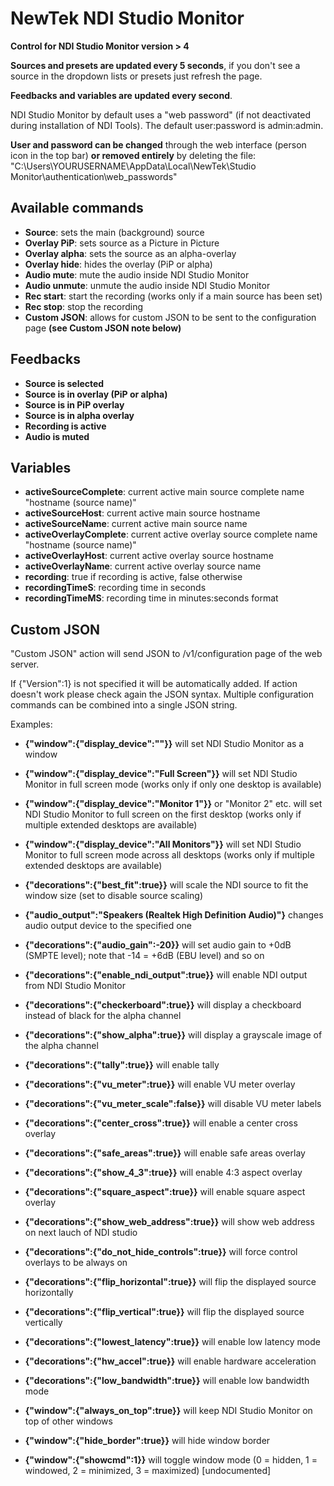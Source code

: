 # NewTek NDI Studio Monitor

**Control for NDI Studio Monitor version > 4**

**Sources and presets are updated every 5 seconds**, if you don't see a source in the dropdown lists or presets just refresh the page.

**Feedbacks and variables are updated every second**.

NDI Studio Monitor by default uses a "web password" (if not deactivated during installation of NDI Tools). The default user:password is admin:admin.

**User and password can be changed** through the web interface (person icon in the top bar) **or removed entirely** by deleting the file: 
"C:\Users\YOURUSERNAME\AppData\Local\NewTek\Studio Monitor\authentication\web_passwords"

## Available commands

* **Source**: sets the main (background) source
* **Overlay PiP**: sets source as a Picture in Picture
* **Overlay alpha**: sets the source as an alpha-overlay
* **Overlay hide**:	hides the overlay (PiP or alpha)
* **Audio mute**: mute the audio inside NDI Studio Monitor
* **Audio unmute**: unmute the audio inside NDI Studio Monitor
* **Rec start**: start the recording (works only if a main source has been set)
* **Rec stop**: stop the recording
* **Custom JSON**: allows for custom JSON to be sent to the configuration page **(see Custom JSON note below)**

## Feedbacks

* **Source is selected**
* **Source is in overlay (PiP or alpha)**
* **Source is in PiP overlay**
* **Source is in alpha overlay**
* **Recording is active**
* **Audio is muted**

## Variables

* **activeSourceComplete**: current active main source complete name "hostname (source name)"
* **activeSourceHost**: current active main source hostname
* **activeSourceName**: current active main source name
* **activeOverlayComplete**: current active overlay source complete name "hostname (source name)"
* **activeOverlayHost**: current active overlay source hostname
* **activeOverlayName**: current active overlay source name
* **recording**: true if recording is active, false otherwise
* **recordingTimeS**: recording time in seconds
* **recordingTimeMS**: recording time in minutes:seconds format

## Custom JSON

"Custom JSON" action will send JSON to /v1/configuration page of the web server.

If {"Version":1} is not specified it will be automatically added.
If action doesn't work please check again the JSON syntax.
Multiple configuration commands can be combined into a single JSON string.

Examples:
* **{"window":{"display_device":""}}** will set NDI Studio Monitor as a window
* **{"window":{"display_device":"Full Screen"}}** will set NDI Studio Monitor in full screen mode (works only if only one desktop is available)
* **{"window":{"display_device":"Monitor 1"}}** or "Monitor 2" etc. will set NDI Studio Monitor to full screen on the first desktop (works only if multiple extended desktops are available)
* **{"window":{"display_device":"All Monitors"}}** will set NDI Studio Monitor to full screen mode across all desktops (works only if multiple extended desktops are available)
* **{"decorations":{"best_fit":true}}** will scale the NDI source to fit the window size (set to disable source scaling)
* **{"audio_output":"Speakers (Realtek High Definition Audio)"}** changes audio output device to the specified one

* **{"decorations":{"audio_gain":-20}}** will set audio gain to +0dB (SMPTE level); note that -14 = +6dB (EBU level) and so on
* **{"decorations":{"enable_ndi_output":true}}** will enable NDI output from NDI Studio Monitor
* **{"decorations":{"checkerboard":true}}** will display a checkboard instead of black for the alpha channel
* **{"decorations":{"show_alpha":true}}** will display a grayscale image of the alpha channel 
* **{"decorations":{"tally":true}}** will enable tally

* **{"decorations":{"vu_meter":true}}** will enable VU meter overlay
* **{"decorations":{"vu_meter_scale":false}}** will disable VU meter labels
* **{"decorations":{"center_cross":true}}** will enable a center cross overlay
* **{"decorations":{"safe_areas":true}}** will enable safe areas overlay
* **{"decorations":{"show_4_3":true}}** will enable 4:3 aspect overlay
* **{"decorations":{"square_aspect":true}}** will enable square aspect overlay
* **{"decorations":{"show_web_address":true}}** will show web address on next lauch of NDI studio
* **{"decorations":{"do_not_hide_controls":true}}** will force control overlays to be always on

* **{"decorations":{"flip_horizontal":true}}** will flip the displayed source horizontally 
* **{"decorations":{"flip_vertical":true}}**  will flip the displayed source vertically 
* **{"decorations":{"lowest_latency":true}}** will enable low latency mode
* **{"decorations":{"hw_accel":true}}** will enable hardware acceleration
* **{"decorations":{"low_bandwidth":true}}** will enable low bandwidth mode

* **{"window":{"always_on_top":true}}** will keep NDI Studio Monitor on top of other windows
* **{"window":{"hide_border":true}}** will hide window border
* **{"window":{"showcmd":1}}** will toggle window mode (0 = hidden, 1 = windowed, 2 = minimized, 3 = maximized) [undocumented]